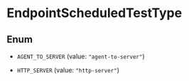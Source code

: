 

# EndpointScheduledTestType

## Enum


* `AGENT_TO_SERVER` (value: `"agent-to-server"`)

* `HTTP_SERVER` (value: `"http-server"`)



